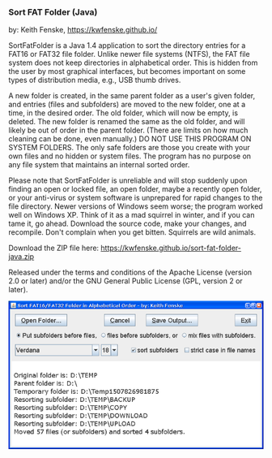 
### Sort FAT Folder (Java)

by: Keith Fenske, https://kwfenske.github.io/

SortFatFolder is a Java 1.4 application to sort the directory entries for a
FAT16 or FAT32 file folder. Unlike newer file systems (NTFS), the FAT file
system does not keep directories in alphabetical order. This is hidden from the
user by most graphical interfaces, but becomes important on some types of
distribution media, e.g., USB thumb drives.

A new folder is created, in the same parent folder as a user's given folder,
and entries (files and subfolders) are moved to the new folder, one at a time,
in the desired order. The old folder, which will now be empty, is deleted. The
new folder is renamed the same as the old folder, and will likely be out of
order in the parent folder. (There are limits on how much cleaning can be done,
even manually.) DO NOT USE THIS PROGRAM ON SYSTEM FOLDERS. The only safe
folders are those you create with your own files and no hidden or system files.
The program has no purpose on any file system that maintains an internal sorted
order.

Please note that SortFatFolder is unreliable and will stop suddenly upon
finding an open or locked file, an open folder, maybe a recently open folder,
or your anti-virus or system software is unprepared for rapid changes to the
file directory. Newer versions of Windows seem worse; the program worked well
on Windows XP. Think of it as a mad squirrel in winter, and if you can tame it,
go ahead. Download the source code, make your changes, and recompile. Don't
complain when you get bitten. Squirrels are wild animals.

Download the ZIP file here: https://kwfenske.github.io/sort-fat-folder-java.zip

Released under the terms and conditions of the Apache License (version 2.0 or
later) and/or the GNU General Public License (GPL, version 2 or later).

![Sort FAT Folder (Java) sample program image](SortFatFolder2.png)
